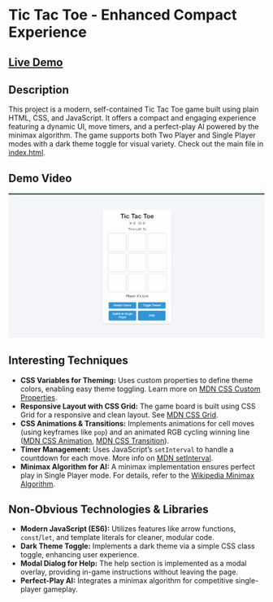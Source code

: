 # Tic Tac Toe - Enhanced Compact Experience

## [Live Demo](https://aitoe.netlify.app)



## Description
This project is a modern, self-contained Tic Tac Toe game built using plain HTML, CSS, and JavaScript. It offers a compact and engaging experience featuring a dynamic UI, move timers, and a perfect-play AI powered by the minimax algorithm. The game supports both Two Player and Single Player modes with a dark theme toggle for visual variety. Check out the main file in [index.html](./index.html).

## Demo Video
![Demo Video](./demoVideo.gif)

## Interesting Techniques
- **CSS Variables for Theming:** Uses custom properties to define theme colors, enabling easy theme toggling. Learn more on [MDN CSS Custom Properties](https://developer.mozilla.org/en-US/docs/Web/CSS/--*).
- **Responsive Layout with CSS Grid:** The game board is built using CSS Grid for a responsive and clean layout. See [MDN CSS Grid](https://developer.mozilla.org/en-US/docs/Web/CSS/grid).
- **CSS Animations & Transitions:** Implements animations for cell moves (using keyframes like `pop`) and an animated RGB cycling winning line ([MDN CSS Animation](https://developer.mozilla.org/en-US/docs/Web/CSS/animation), [MDN CSS Transition](https://developer.mozilla.org/en-US/docs/Web/CSS/transition)).
- **Timer Management:** Uses JavaScript’s `setInterval` to handle a countdown for each move. More info on [MDN setInterval](https://developer.mozilla.org/en-US/docs/Web/API/setInterval).
- **Minimax Algorithm for AI:** A minimax implementation ensures perfect play in Single Player mode. For details, refer to the [Wikipedia Minimax Algorithm](https://en.wikipedia.org/wiki/Minimax).

## Non-Obvious Technologies & Libraries
- **Modern JavaScript (ES6):** Utilizes features like arrow functions, `const`/`let`, and template literals for cleaner, modular code.
- **Dark Theme Toggle:** Implements a dark theme via a simple CSS class toggle, enhancing user experience.
- **Modal Dialog for Help:** The help section is implemented as a modal overlay, providing in-game instructions without leaving the page.
- **Perfect-Play AI:** Integrates a minimax algorithm for competitive single-player gameplay.
